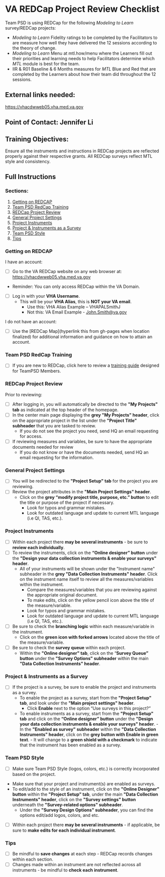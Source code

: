 # VA REDCap Project Review Checklist

Team PSD is using REDCap for the following *Modeling to Learn* survey/REDCap projects:
- *Modeling to Learn* Fidelity ratings to be completed by the Facilitators to are measure how well they have delivered the 12 sessions according to the theory of change.
- *Modeling to Learn* Menu at mtl.how/menu where the Learners fill out their priorities and learning needs to help Facilitators determine which *MTL* module is best for the team.
- IIR & R01 Baseline & 6 Months measures for *MTL* Blue and Red that are completed by the Learners about how their team did throughout the 12 sessions. 

## External links needed:
https://vhacdwweb05.vha.med.va.gov

## Point of Contact: Jennifer Li

## Training Objectives:
Ensure all the instruments and instructions in REDCap projects are reflected properly against their respective grants.
All REDCap surveys reflect MTL style and consistency.

## Full Instructions

### Sections:
1. [Getting on REDCAP](#Getting-on-REDCAP)
2. [Team PSD RedCap Training](#Team-PSD-RedCap-Training)
3. [REDCap Project Review](#REDCap-Project-Review)
4. [General Project Settings](#General-Project-Settings)
5. [Project Instruments](#Project-Instruments)
6. [Project & Instruments as a Survey](#Project-&-Instruments-as-a-Survey)
7. [Team PSD Style](#Team-PSD-Style)
8. [Tips](#Tips)

### Getting on REDCAP

I have an account:
- [ ]	Go to the VA REDCap website on any web browser at: https://vhacdwweb05.vha.med.va.gov
   - Reminder: You can only access REDCap within the VA Domain.
- [ ] Log in with your **VHA Username**.
   - This will be your **VHA Alias**, this is **NOT your VA email**.
     - Use this: VHA Alias Example – VHAPALSmithJ
     - Not this: VA Email Example - John.Smith@va.gov
   
I do not have an account:
- [ ] Use the [REDCap Map](hyperlink this from gh-pages when location finalized) for additional information and guidance on how to attain an account.

### Team PSD RedCap Training
- [ ] If you are new to REDCap, click here to review a [training guide](https://github.com/lzim/mtl/blob/gh-pages/mtl_how_redcap_training_guide.md) designed for TeamPSD Members.

### REDCap Project Review

Prior to reviewing:

- [ ] After logging in, you will automatically be directed to the **"My Projects" tab** as indicated at the top header of the homepage. 
- [ ] In the center main page displaying the **grey "My Projects" header**, click on the appropriate project in the list under the **"Project Title" subheader** that you are tasked to review.
   - If you do not see the project you need, send HQ an email requesting for access.
- [ ] If reviewing measures and variables, be sure to have the appropriate documents needed for review
   - If you do not know or have the documents needed, send HQ an email requesting for the information.

### General Project Settings
- [ ] You will be redirected to the **"Project Setup" tab** for the project you are reviewing. 
- [ ] Review the project attributes in the **"Main Project Settings" header**.
   - Click on the **grey “modify project title, purpose, etc.” button** to edit the title or purpose of the project if necessary.
     - Look for typos and grammar mistakes.
     - Look for outdated language and update to current MTL language (i.e QI, TAS, etc.).
     
### Project Instruments
- [ ] Within each project there **may be several instruments** - be sure to **review each individually**.
- [ ] To review the instruments, click on the **“Online designer” button** under the **"Design your data collection instruments & enable your surveys" header**.
   - All of your instruments will be shown under the "Instrument name" subheader in the **grey "Data Collection Instruments" header**. Click on the instrument name itself to review all the measures/variables within the instrument.
        - Compare the measures/variables that you are reviewing against the appropriate original document.
        - To make edits, click on the yellow pencil icon above the title of the measure/variable.
        - Look for typos and grammar mistakes.
        - Look for outdated language and update to current MTL language (i.e QI, TAS, etc.).
- [ ] Be sure to check the **branching logic** within each measure/variable in the instrument.
   - Click on the **green icon with forked arrows** located above the title of the measure/variable. 
- [ ] Be sure to check the **survey queue** within each project.
   - Within the **"Online designer" tab**, click on the “**Survey Queue” button** under the **"Survey Options" subheader** within the main **"Data Collection Instruments" header**.

### Project & Instruments as a Survey
- [ ] If the project is a survey, be sure to enable the project and instruments as a survey.
   - To enable the project as a survey, start from the **"Project Setup" tab**, and look under the **"Main project settings" header**.
       - Click **Enable** next to the option “Use surveys in this project?” 
   - To enable instruments as a survey, start from the **"Project Setup" tab** and click on the **“Online designer” button** under the **"Design your data collection instruments & enable your surveys" header**.
           - In the **"Enabled as survey" subheader** within the **"Data Collection Instruments" header**, click on the **grey button with Enable in green text**. 
           - It will change to a **green shield with a checkmark** to indicate that the instrument has been enabled as a survey.
           
### Team PSD Style 
- [ ]	Make sure Team PSD Style (logos, colors, etc.) is correctly incorporated based on the project. 
   - Make sure that your project and instrument(s) are enabled as surveys.
   - To edit/add to the style of an instrument, click on the **"Online Designer" button** within the **"Project Setup" tab**, under the main **"Data Collection Instruments" header**, click on the **"Survey settings" button** underneath the **"Survey-related options" subheader**.
      - Under the **"Survey Design Options" subheader**, you can find the options edit/add logos, colors, and etc.
- [ ] Within each project there **may be several instruments** - if applicable, be sure to **make edits for each individual instrument**.

### Tips
- [ ] Be mindful to **save changes** at each step - REDCap records changes within each section.
- [ ] Changes made within an instrument are not reflected across all instruments - be mindful to **check each instrument**.
